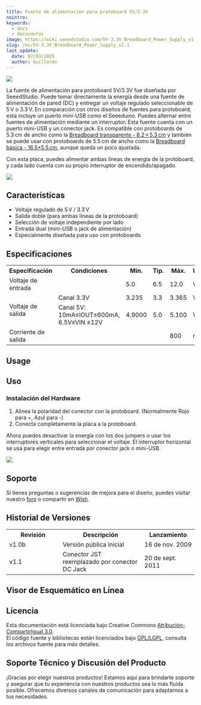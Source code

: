 ```yaml
---
title: Fuente de alimentación para protoboard 5V/3.3V
nointro:
keywords:
  - docs
  - docusaurus
image: https://wiki.seeedstudio.com/5V-3.3V_Breadboard_Power_Supply_v1.1/
slug: /es/5V-3.3V_Breadboard_Power_Supply_v1.1
last_update:
  date: 07/03/2025
  author: Guillermo
---
```



![](https://files.seeedstudio.com/wiki/5V-3.3V_Breadboard_Power_Supply_v1.1/img/Supply.jpg)

La fuente de alimentación para protoboard 5V/3.3V fue diseñada por SeeedStudio. Puede tomar directamente la energía desde una fuente de alimentación de pared (DC) y entregar un voltaje regulado seleccionable de 5 V o 3.3 V. En comparación con otros diseños de fuentes para protoboard, esta incluye un puerto mini-USB como el Seeeduino. Puedes alternar entre fuentes de alimentación mediante un interruptor. Esta fuente cuenta con un puerto mini-USB y un conector jack. Es compatible con protoboards de 5.3 cm de ancho como la [Breadboard transparente - 8.2 × 5.3 cm](https://www.seeedstudio.com/depot/bread-board-clear-82-x-53cm-p-262.html?cPath=175_176) y también se puede usar con protoboards de 5.5 cm de ancho como la [Breadboard básica - 16.5×5.5 cm](https://www.seeedstudio.com/depot/basic-bread-board-16555-cm-p-4.html?cPath=175_176), aunque queda un poco ajustada.

Con esta placa, puedes alimentar ambas líneas de energía de la protoboard, y cada lado cuenta con su propio interruptor de encendido/apagado.

<p style={{textAlign: 'center'}}><a href="https://www.seeedstudio.com/5V-3.3V-Breadboard-Power-Supply-p-566.html" target="_blank"><img src="https://files.seeedstudio.com/wiki/Seeed-WiKi/docs/images/300px-Get_One_Now_Banner-ragular.png" /></a></p>

## Características  

* Voltaje regulado de 5 V / 3.3 V  
* Salida doble (para ambas líneas de la protoboard)  
* Selección de voltaje independiente por lado  
* Entrada dual (mini-USB o jack de alimentación)  
* Especialmente diseñada para uso con protoboards

## Especificaciones  

<table>
  <tbody>
    <tr>
      <th>Especificación</th>
      <th>Condiciones</th>
      <th>Min.</th>
      <th>Tip.</th>
      <th>Máx.</th>
      <th>Unidad</th>
    </tr>
    <tr>
      <td width="200">Voltaje de entrada</td>
      <td width="400"></td>
      <td width="100">5.0</td>
      <td width="100">6.5</td>
      <td width="100">12.0</td>
      <td width="100">V</td>
    </tr>
    <tr>
      <td rowspan="2">Voltaje de salida</td>
      <td>Canal 3.3V</td>
      <td>3.235</td>
      <td>3.3</td>
      <td>3.365</td>
      <td>V</td>
    </tr>
    <tr>
      <td>Canal 5V: 10mA≤IOUT≤600mA, 6.5V≤VIN ≤12V</td>
      <td>4.9000</td>
      <td>5.0</td>
      <td>5.100</td>
      <td>V</td>
    </tr>
    <tr>
      <td>Corriente de salida</td>
      <td></td>
      <td></td>
      <td></td>
      <td>800</td>
      <td>mA</td>
    </tr>
  </tbody>
</table>

## Usage  

## Uso  

### Instalación del Hardware

1. Alinea la polaridad del conector con la protoboard. (Normalmente Rojo para +, Azul para -)  
2. Conecta completamente la placa a la protoboard.

Ahora puedes desactivar la energía con los dos jumpers o usar los interruptores verticales para seleccionar el voltaje. El interruptor horizontal se usa para elegir entre entrada por conector jack o mini-USB.

![](https://files.seeedstudio.com/wiki/5V-3.3V_Breadboard_Power_Supply_v1.1/img/Breadboard_power.jpg)

## Soporte

Si tienes preguntas o sugerencias de mejora para el diseño, puedes visitar nuestro [foro](https://www.seeedstudio.com/forum) o compartir en [Wish](http://wish.seeedstudio.com).

## Historial de Versiones  

<table>
  <tbody>
    <tr>
      <th>Revisión</th>
      <th>Descripción</th>
      <th>Lanzamiento</th>
    </tr>
    <tr>
      <td width="300">v1.0b</td>
      <td width="500">Versión pública inicial</td>
      <td width="200">16 de nov. 2009</td>
    </tr>
    <tr>
      <td width="300">v1.1</td>
      <td width="500">Conector JST reemplazado por conector DC Jack</td>
      <td width="200">20 de sept. 2011</td>
    </tr>
  </tbody>
</table>


## Visor de Esquemático en Línea

<div className="altium-ecad-viewer" data-project-src="https://files.seeedstudio.com/wiki/Bazzar_Files/106100000/Res/5V-3.3V_Breadboard_Power_Supply_v1_1.rar" style={{borderRadius: '0px 0px 4px 4px', height: 500, borderStyle: 'solid', borderWidth: 1, borderColor: 'rgb(241, 241, 241)', overflow: 'hidden', maxWidth: 1280, maxHeight: 700, boxSizing: 'border-box'}}>
</div>

## Licencia  

Esta documentación está licenciada bajo Creative Commons [Atribución-CompartirIgual 3.0](http://creativecommons.org/licenses/by-sa/3.0/).  
El código fuente y bibliotecas están licenciados bajo [GPL/LGPL](http://www.gnu.org/licenses/gpl.html), consulta los archivos fuente para más detalles.

## Soporte Técnico y Discusión del Producto

¡Gracias por elegir nuestros productos! Estamos aquí para brindarte soporte y asegurar que tu experiencia con nuestros productos sea lo más fluida posible. Ofrecemos diversos canales de comunicación para adaptarnos a tus necesidades.

<div class="button_tech_support_container">
<a href="https://forum.seeedstudio.com/" class="button_forum"></a> 
<a href="https://www.seeedstudio.com/contacts" class="button_email"></a>
</div>

<div class="button_tech_support_container">
<a href="https://discord.gg/eWkprNDMU7" class="button_discord"></a> 
<a href="https://github.com/Seeed-Studio/wiki-documents/discussions/69" class="button_discussion"></a>
</div>
